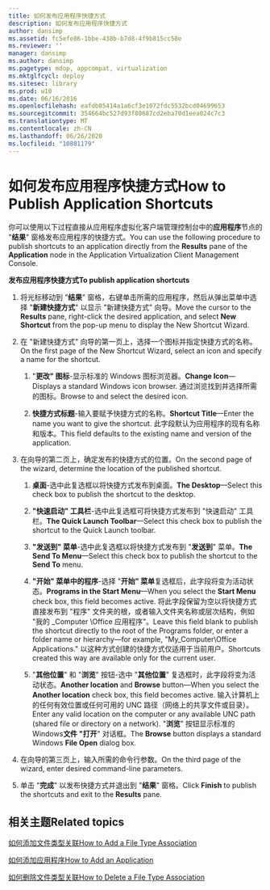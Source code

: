 ```yaml
---
title: 如何发布应用程序快捷方式
description: 如何发布应用程序快捷方式
author: dansimp
ms.assetid: fc5efe86-1bbe-438b-b7d8-4f9b815cc58e
ms.reviewer: ''
manager: dansimp
ms.author: dansimp
ms.pagetype: mdop, appcompat, virtualization
ms.mktglfcycl: deploy
ms.sitesec: library
ms.prod: w10
ms.date: 06/16/2016
ms.openlocfilehash: eafdb85414a1a6cf3e1072fdc5532bcd04699653
ms.sourcegitcommit: 354664bc527d93f80687cd2eba70d1eea024c7c3
ms.translationtype: MT
ms.contentlocale: zh-CN
ms.lasthandoff: 06/26/2020
ms.locfileid: "10801179"
---
```

# <span data-ttu-id="4ebe3-103">如何发布应用程序快捷方式</span><span class="sxs-lookup"><span data-stu-id="4ebe3-103">How to Publish Application Shortcuts</span></span>


<span data-ttu-id="4ebe3-104">你可以使用以下过程直接从应用程序虚拟化客户端管理控制台中的**应用程序**节点的 "**结果**" 窗格发布应用程序的快捷方式。</span><span class="sxs-lookup"><span data-stu-id="4ebe3-104">You can use the following procedure to publish shortcuts to an application directly from the **Results** pane of the **Application** node in the Application Virtualization Client Management Console.</span></span>

**<span data-ttu-id="4ebe3-105">发布应用程序快捷方式</span><span class="sxs-lookup"><span data-stu-id="4ebe3-105">To publish application shortcuts</span></span>**

1.  <span data-ttu-id="4ebe3-106">将光标移动到 "**结果**" 窗格，右键单击所需的应用程序，然后从弹出菜单中选择 "**新建快捷方式**" 以显示 "新建快捷方式" 向导。</span><span class="sxs-lookup"><span data-stu-id="4ebe3-106">Move the cursor to the **Results** pane, right-click the desired application, and select **New Shortcut** from the pop-up menu to display the New Shortcut Wizard.</span></span>

2.  <span data-ttu-id="4ebe3-107">在 "新建快捷方式" 向导的第一页上，选择一个图标并指定快捷方式的名称。</span><span class="sxs-lookup"><span data-stu-id="4ebe3-107">On the first page of the New Shortcut Wizard, select an icon and specify a name for the shortcut.</span></span>

    1.  <span data-ttu-id="4ebe3-108">"**更改" 图标**-显示标准的 Windows 图标浏览器。</span><span class="sxs-lookup"><span data-stu-id="4ebe3-108">**Change Icon**—Displays a standard Windows icon browser.</span></span> <span data-ttu-id="4ebe3-109">通过浏览找到并选择所需的图标。</span><span class="sxs-lookup"><span data-stu-id="4ebe3-109">Browse to and select the desired icon.</span></span>

    2.  <span data-ttu-id="4ebe3-110">**快捷方式标题**-输入要赋予快捷方式的名称。</span><span class="sxs-lookup"><span data-stu-id="4ebe3-110">**Shortcut Title**—Enter the name you want to give the shortcut.</span></span> <span data-ttu-id="4ebe3-111">此字段默认为应用程序的现有名称和版本。</span><span class="sxs-lookup"><span data-stu-id="4ebe3-111">This field defaults to the existing name and version of the application.</span></span>

3.  <span data-ttu-id="4ebe3-112">在向导的第二页上，确定发布的快捷方式的位置。</span><span class="sxs-lookup"><span data-stu-id="4ebe3-112">On the second page of the wizard, determine the location of the published shortcut.</span></span>

    1.  <span data-ttu-id="4ebe3-113">**桌面**-选中此复选框以将快捷方式发布到桌面。</span><span class="sxs-lookup"><span data-stu-id="4ebe3-113">**The Desktop**—Select this check box to publish the shortcut to the desktop.</span></span>

    2.  <span data-ttu-id="4ebe3-114">**"快速启动" 工具栏**-选中此复选框可将快捷方式发布到 "快速启动" 工具栏。</span><span class="sxs-lookup"><span data-stu-id="4ebe3-114">**The Quick Launch Toolbar**—Select this check box to publish the shortcut to the Quick Launch toolbar.</span></span>

    3.  <span data-ttu-id="4ebe3-115">**"发送到" 菜单**-选中此复选框以将快捷方式发布到 "**发送到**" 菜单。</span><span class="sxs-lookup"><span data-stu-id="4ebe3-115">**The Send To Menu**—Select this check box to publish the shortcut to the **Send To** menu.</span></span>

    4.  <span data-ttu-id="4ebe3-116">**"开始" 菜单中的程序**-选择 "**开始" 菜单**复选框后，此字段将变为活动状态。</span><span class="sxs-lookup"><span data-stu-id="4ebe3-116">**Programs in the Start Menu**—When you select the **Start Menu** check box, this field becomes active.</span></span> <span data-ttu-id="4ebe3-117">将此字段保留为空以将快捷方式直接发布到 "程序" 文件夹的根，或者输入文件夹名称或层次结构，例如 "我的 _Computer \\Office 应用程序"。</span><span class="sxs-lookup"><span data-stu-id="4ebe3-117">Leave this field blank to publish the shortcut directly to the root of the Programs folder, or enter a folder name or hierarchy—for example, "My\_Computer\\Office Applications."</span></span> <span data-ttu-id="4ebe3-118">以这种方式创建的快捷方式仅适用于当前用户。</span><span class="sxs-lookup"><span data-stu-id="4ebe3-118">Shortcuts created this way are available only for the current user.</span></span>

    5.  <span data-ttu-id="4ebe3-119">"**其他位置**" 和 "**浏览**" 按钮-选中 "**其他位置**" 复选框时，此字段将变为活动状态。</span><span class="sxs-lookup"><span data-stu-id="4ebe3-119">**Another location** and **Browse** button—When you select the **Another location** check box, this field becomes active.</span></span> <span data-ttu-id="4ebe3-120">输入计算机上的任何有效位置或任何可用的 UNC 路径（网络上的共享文件或目录）。</span><span class="sxs-lookup"><span data-stu-id="4ebe3-120">Enter any valid location on the computer or any available UNC path (shared file or directory on a network).</span></span> <span data-ttu-id="4ebe3-121">"**浏览**" 按钮显示标准的 Windows**文件 "打开**" 对话框。</span><span class="sxs-lookup"><span data-stu-id="4ebe3-121">The **Browse** button displays a standard Windows **File Open** dialog box.</span></span>

4.  <span data-ttu-id="4ebe3-122">在向导的第三页上，输入所需的命令行参数。</span><span class="sxs-lookup"><span data-stu-id="4ebe3-122">On the third page of the wizard, enter desired command-line parameters.</span></span>

5.  <span data-ttu-id="4ebe3-123">单击 "**完成**" 以发布快捷方式并退出到 "**结果**" 窗格。</span><span class="sxs-lookup"><span data-stu-id="4ebe3-123">Click **Finish** to publish the shortcuts and exit to the **Results** pane.</span></span>

## <span data-ttu-id="4ebe3-124">相关主题</span><span class="sxs-lookup"><span data-stu-id="4ebe3-124">Related topics</span></span>


[<span data-ttu-id="4ebe3-125">如何添加文件类型关联</span><span class="sxs-lookup"><span data-stu-id="4ebe3-125">How to Add a File Type Association</span></span>](how-to-add-a-file-type-association.md)

[<span data-ttu-id="4ebe3-126">如何添加应用程序</span><span class="sxs-lookup"><span data-stu-id="4ebe3-126">How to Add an Application</span></span>](how-to-add-an-application.md)

[<span data-ttu-id="4ebe3-127">如何删除文件类型关联</span><span class="sxs-lookup"><span data-stu-id="4ebe3-127">How to Delete a File Type Association</span></span>](how-to-delete-a-file-type-association.md)

 

 





